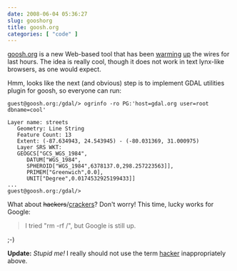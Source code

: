 ```yaml
---
date: 2008-06-04 05:36:27
slug: gooshorg
title: goosh.org
categories: [ "code" ]
---
```


[goosh.org](http://goosh.org/) is a new Web-based tool that has been [warming](http://community.zdnet.co.uk/blog/0,1000000567,10008352o-2000331758b,00.htm) [up](http://tech.slashdot.org/article.pl?sid=08/06/02/222234) the wires for last hours. The idea is really cool, though it does not work in text lynx-like browsers, as one would expect.




Hmm, looks like the next (and obvious) step is to implement GDAL utilities plugin for goosh, so everyone can run:



    
    
    guest@goosh.org:/gdal/> ogrinfo -ro PG:'host=gdal.org user=root dbname=cool'
    
    Layer name: streets
       Geometry: Line String
       Feature Count: 13
       Extent: (-87.634943, 24.543945) - (-80.031369, 31.000975)
       Layer SRS WKT:
       GEOGCS["GCS_WGS_1984",
          DATUM["WGS_1984",
          SPHEROID["WGS_1984",6378137.0,298.257223563]],
          PRIMEM["Greenwich",0.0],
          UNIT["Degree",0.0174532925199433]]
    ...
    guest@goosh.org:/gdal/>
    





What about <del>hackers</del>/[crackers](http://www.reddit.com/info/6lpt9/comments/)? Don't worry! This time, lucky works for Google:


> I tried "rm -rf /", but Google is still up.


;-)






**Update:** _Stupid me!_ I really should not use the term [hacker](http://www.catb.org/jargon/html/H/hacker.html) inappropriately above.
